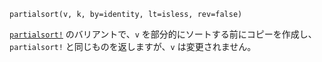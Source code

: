 ```
partialsort(v, k, by=identity, lt=isless, rev=false)
```

[`partialsort!`](@ref) のバリアントで、`v` を部分的にソートする前にコピーを作成し、`partialsort!` と同じものを返しますが、`v` は変更されません。

